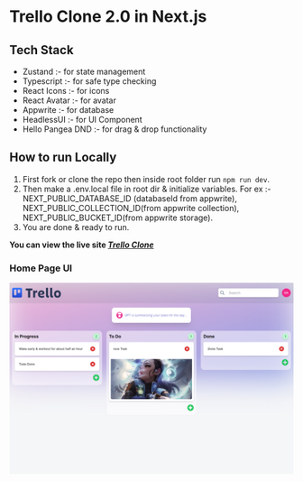# Trello Clone 2.0 in Next.js

## Tech Stack

- Zustand :- for state management
- Typescript :- for safe type checking
- React Icons :- for icons
- React Avatar :- for avatar
- Appwrite :- for database
- HeadlessUI :- for UI Component
- Hello Pangea DND :- for drag & drop functionality

## How to run Locally

1. First fork or clone the repo then inside root folder run `npm run dev`.
2. Then make a .env.local file in root dir & initialize variables. For ex :- NEXT_PUBLIC_DATABASE_ID (databaseId from appwrite), NEXT_PUBLIC_COLLECTION_ID(from appwrite collection), NEXT_PUBLIC_BUCKET_ID(from appwrite storage).
3. You are done & ready to run.

**You can view the live site _[Trello Clone](https://trello-clone-appwrite-two.vercel.app/)_**

### Home Page UI

![Home Page](./public/trello.png)
